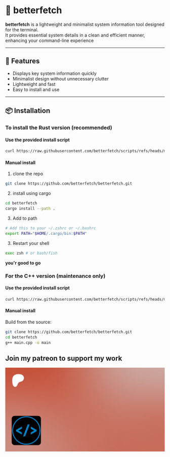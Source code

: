 # 🚀 betterfetch

**betterfetch** is a lightweight and minimalist system information tool designed for the terminal.  
It provides essential system details in a clean and efficient manner, enhancing your command-line experience

---

## 🧩 Features

- Displays key system information quickly
- Minimalist design without unnecessary clutter
- Lightweight and fast
- Easy to install and use

---

## 📦 Installation

### To install the Rust version (recommended)

#### Use the provided install script

```bash
curl https://raw.githubusercontent.com/betterfetch/scripts/refs/heads/main/rs/install.sh | bash
```

#### Manual install

1. clone the repo

```bash
git clone https://github.com/betterfetch/betterfetch.git
```

2. install using cargo

```bash
cd betterfetch
cargo install --path .
```

3. Add to path

```bash
# Add this to your ~/.zshrc or ~/.bashrc
export PATH="$HOME/.cargo/bin:$PATH"
```

3. Restart your shell

```bash
exec zsh # or bash/fish
```

**you'r good to go**

### For the C++ version (maintenance only)

#### Use the provided install script

```bash
curl https://raw.githubusercontent.com/betterfetch/scripts/refs/heads/main/cpp/install.sh | bash
```

#### Manual install

Build from the source:

```bash
git clone https://github.com/betterfetch/betterfetch.git
cd betterfetch
g++ main.cpp -o main
```

## Join my patreon to support my work

<a href="https://www.patreon.com/c/DavidBalishyan"><img src="./asset-preview.png"/></a>
